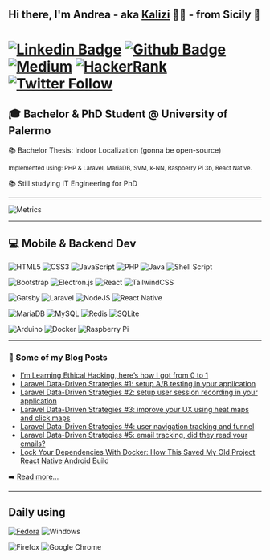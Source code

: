 ## Hi there, I'm Andrea - aka [Kalizi](https://kalizi.dev) 👋🏻 - from Sicily 🌊


# [![Linkedin Badge](https://img.shields.io/badge/-LinkedIn-0077B5?style=flat&logo=Linkedin&logoColor=white&link=https://www.linkedin.com/in/kalizi-dev/)](https://www.linkedin.com/in/kalizi-dev/) [![Github Badge](https://img.shields.io/badge/-Github-242A2D?style=flat&logo=Github&logoColor=white&link=https://github.com/kalizi)](https://github.com/kalizi) [![Medium](https://img.shields.io/badge/-medium-242A2D?style=flat&logo=medium&logoColor=white&link=https://kalizi.medium.com)](https://kalizi.medium.com) [![HackerRank](https://img.shields.io/badge/-Hackerrank-2EC866?style=flat&logo=HackerRank&logoColor=white)](https://www.hackerrank.com/kalizi) [![Twitter Follow](https://img.shields.io/twitter/follow/kalizi_dev?color=1DA1F2&logo=twitter&style=flat)](https://twitter.com/intent/follow?original_referer=https%3A%2F%2Fgithub.com%2Fkalizi&screen_name=kalizi_dev) 

## 🎓 Bachelor & PhD Student @ University of Palermo  

📚 Bachelor Thesis: Indoor Localization (gonna be open-source) 

<small>Implemented using: PHP & Laravel, MariaDB, SVM, k-NN, Raspberry Pi 3b, React Native.</small>

📚 Still studying IT Engineering for PhD

---

![Metrics](https://metrics.lecoq.io/kalizi?template=terminal&languages=1&fortune=1&isocalendar=1&base=header%2C%20activity%2C%20community%2C%20repositories%2C%20metadata&base.indepth=false&base.hireable=false&base.skip=false&isocalendar=false&isocalendar.duration=full-year&languages=false&languages.ignored=css%2Cforth&languages.limit=8&languages.threshold=0%25&languages.other=false&languages.colors=github&languages.sections=most-used&languages.indepth=false&languages.analysis.timeout=15&languages.analysis.timeout.repositories=7.5&languages.categories=markup%2C%20programming&languages.recent.categories=markup%2C%20programming&languages.recent.load=300&languages.recent.days=14&fortune=false&config.timezone=Europe%2FRome)

---

## 💻 Mobile & Backend Dev

![HTML5](https://img.shields.io/badge/html5-%23E34F26.svg?style=for-the-badge&logo=html5&logoColor=white) ![CSS3](https://img.shields.io/badge/css3-%231572B6.svg?style=for-the-badge&logo=css3&logoColor=white) ![JavaScript](https://img.shields.io/badge/javascript-%23323330.svg?style=for-the-badge&logo=javascript&logoColor=%23F7DF1E) ![PHP](https://img.shields.io/badge/php-%23777BB4.svg?style=for-the-badge&logo=php&logoColor=white) ![Java](https://img.shields.io/badge/java-%23ED8B00.svg?style=for-the-badge&logo=java&logoColor=white) ![Shell Script](https://img.shields.io/badge/shell_script-%23121011.svg?style=for-the-badge&logo=gnu-bash&logoColor=white)

![Bootstrap](https://img.shields.io/badge/bootstrap-%23563D7C.svg?style=for-the-badge&logo=bootstrap&logoColor=white) ![Electron.js](https://img.shields.io/badge/Electron-191970?style=for-the-badge&logo=Electron&logoColor=white) ![React](https://img.shields.io/badge/react-%2320232a.svg?style=for-the-badge&logo=react&logoColor=%2361DAFB) ![TailwindCSS](https://img.shields.io/badge/tailwindcss-%2338B2AC.svg?style=for-the-badge&logo=tailwind-css&logoColor=white)

![Gatsby](https://img.shields.io/badge/Gatsby-%23663399.svg?style=for-the-badge&logo=gatsby&logoColor=white) ![Laravel](https://img.shields.io/badge/laravel-%23FF2D20.svg?style=for-the-badge&logo=laravel&logoColor=white) ![NodeJS](https://img.shields.io/badge/node.js-6DA55F?style=for-the-badge&logo=node.js&logoColor=white) ![React Native](https://img.shields.io/badge/react_native-%2320232a.svg?style=for-the-badge&logo=react&logoColor=%2361DAFB)

![MariaDB](https://img.shields.io/badge/MariaDB-003545?style=for-the-badge&logo=mariadb&logoColor=white) ![MySQL](https://img.shields.io/badge/mysql-%2300f.svg?style=for-the-badge&logo=mysql&logoColor=white) ![Redis](https://img.shields.io/badge/redis-%23DD0031.svg?style=for-the-badge&logo=redis&logoColor=white) ![SQLite](https://img.shields.io/badge/sqlite-%2307405e.svg?style=for-the-badge&logo=sqlite&logoColor=white)

![Arduino](https://img.shields.io/badge/-Arduino-00979D?style=for-the-badge&logo=Arduino&logoColor=white) ![Docker](https://img.shields.io/badge/docker-%230db7ed.svg?style=for-the-badge&logo=docker&logoColor=white) ![Raspberry Pi](https://img.shields.io/badge/-RaspberryPi-C51A4A?style=for-the-badge&logo=Raspberry-Pi)

---

### 📕 Some of my Blog Posts

<!-- BLOG-POST-LIST:START -->
- [I’m Learning Ethical Hacking, here’s how I got from 0 to 1](https://medium.com/geekculture/im-learning-ethical-hacking-here-s-how-i-got-from-0-to-1-9c594ebc75d4)
- [Laravel Data-Driven Strategies #1: setup A/B testing in your application](https://blog.devgenius.io/laravel-data-driven-strategies-1-setup-a-b-testing-in-your-application-83eebf3a9499)
- [Laravel Data-Driven Strategies #2: setup user session recording in your application](https://blog.devgenius.io/laravel-data-driven-strategies-1-setup-a-b-testing-in-your-application-83eebf3a9499)
- [Laravel Data-Driven Strategies #3: improve your UX using heat maps and click maps](https://blog.devgenius.io/laravel-data-driven-strategies-3-improve-your-ux-using-heat-maps-and-click-maps-b5f2d7370959)
- [Laravel Data-Driven Strategies #4: user navigation tracking and funnel](https://blog.devgenius.io/laravel-data-driven-strategies-4-user-navigation-tracking-and-funnel-16fe4c0760b7)
- [Laravel Data-Driven Strategies #5: email tracking, did they read your emails?](https://blog.devgenius.io/laravel-data-driven-strategies-5-email-tracking-did-they-read-your-emails-da86da049ec6)
- [Lock Your Dependencies With Docker: How This Saved My Old Project React Native Android Build](https://medium.com/geekculture/how-docker-saved-my-old-project-react-native-android-build-1edf3fe02f4b)
<!-- BLOG-POST-LIST:END -->

➡️ [Read more...](https://kalizi.medium.com)

---

## Daily using

[![Fedora](https://img.shields.io/badge/Fedora-294172?style=for-the-badge&logo=fedora&logoColor=white)](https://getfedora.org/it/) ![Windows](https://img.shields.io/badge/Windows-0078D6?style=for-the-badge&logo=windows&logoColor=white)

![Firefox](https://img.shields.io/badge/Firefox-FF7139?style=for-the-badge&logo=Firefox-Browser&logoColor=white) ![Google Chrome](https://img.shields.io/badge/Google%20Chrome-4285F4?style=for-the-badge&logo=GoogleChrome&logoColor=white)

